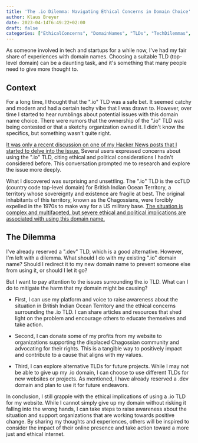 ```yaml
---
title: 'The .io Dilemma: Navigating Ethical Concerns in Domain Choice'
author: Klaus Breyer
date: 2023-04-14T6:49:22+02:00
draft: false
categories: ["EthicalConcerns", "DomainNames", "TLDs", "TechDilemmas", "IO-Controversy", "Chagossians", "BritishIndianOceanTerritory", "DigitalEthics", "OnlinePresence", "ResponsibleTech"]
---
```


As someone involved in tech and startups for a while now, I've had my fair share of experiences with domain names. Choosing a suitable TLD (top-level domain) can be a daunting task, and it's something that many people need to give more thought to.

## Context

For a long time, I thought that the ".io" TLD was a safe bet. It seemed catchy and modern and had a certain techy vibe that I was drawn to. However, over time I started to hear rumblings about potential issues with this domain name choice. There were rumors that the ownership of the ".io" TLD was being contested or that a sketchy organization owned it. I didn't know the specifics, but something wasn't quite right.

[It was only a recent discussion on one of my Hacker News posts that I started to delve into the issue.][1] Several users expressed concerns about using the ".io" TLD, citing ethical and political considerations I hadn't considered before. This conversation prompted me to research and explore the issue more deeply.

What I discovered was surprising and unsettling. The ".io" TLD is the ccTLD (country code top-level domain) for British Indian Ocean Territory, a territory whose sovereignty and existence are fragile at best. The original inhabitants of this territory, known as the Chagossians, were forcibly expelled in the 1970s to make way for a US military base. [The situation is complex and multifaceted, but severe ethical and political implications are associated with using this domain name.][2]

## The Dilemma

I've already reserved a ".dev" TLD, which is a good alternative. However, I'm left with a dilemma. What should I do with my existing ".io" domain name? Should I redirect it to my new domain name to prevent someone else from using it, or should I let it go?

But I want to pay attention to the issues surrounding the.io TLD. What can I do to mitigate the harm that my domain might be causing?

* First, I can use my platform and voice to raise awareness about the situation in British Indian Ocean Territory and the ethical concerns surrounding the .io TLD. I can share articles and resources that shed light on the problem and encourage others to educate themselves and take action.

* Second, I can donate some of my profits from my website to organizations supporting the displaced Chagossian community and advocating for their rights. This is a tangible way to positively impact and contribute to a cause that aligns with my values.

* Third, I can explore alternative TLDs for future projects. While I may not be able to give up my .io domain, I can choose to use different TLDs for new websites or projects. As mentioned, I have already reserved a .dev domain and plan to use it for future endeavors.

In conclusion, I still grapple with the ethical implications of using a .io TLD for my website. While I cannot simply give up my domain without risking it falling into the wrong hands, I can take steps to raise awareness about the situation and support organizations that are working towards positive change. By sharing my thoughts and experiences, others will be inspired to consider the impact of their online presence and take action toward a more just and ethical internet.

[1]: https://news.ycombinator.com/item?id=35133831
[2]: https://en.wikipedia.org/wiki/.io#Controversy
